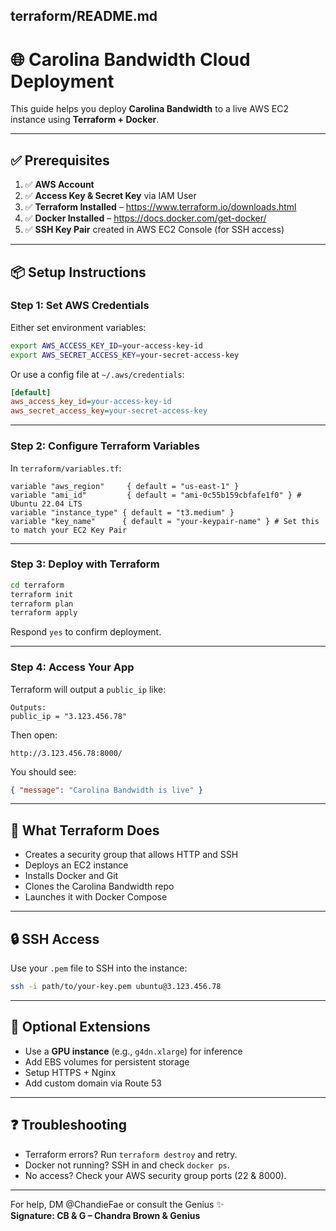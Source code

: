 ## terraform/README.md
# 🌐 Carolina Bandwidth Cloud Deployment

This guide helps you deploy **Carolina Bandwidth** to a live AWS EC2 instance using **Terraform + Docker**.

---

## ✅ Prerequisites

1. ✅ **AWS Account**
2. ✅ **Access Key & Secret Key** via IAM User
3. ✅ **Terraform Installed** – https://www.terraform.io/downloads.html
4. ✅ **Docker Installed** – https://docs.docker.com/get-docker/
5. ✅ **SSH Key Pair** created in AWS EC2 Console (for SSH access)

---

## 📦 Setup Instructions

### Step 1: Set AWS Credentials

Either set environment variables:
```bash
export AWS_ACCESS_KEY_ID=your-access-key-id
export AWS_SECRET_ACCESS_KEY=your-secret-access-key
```

Or use a config file at `~/.aws/credentials`:
```ini
[default]
aws_access_key_id=your-access-key-id
aws_secret_access_key=your-secret-access-key
```

---

### Step 2: Configure Terraform Variables

In `terraform/variables.tf`:
```hcl
variable "aws_region"     { default = "us-east-1" }
variable "ami_id"         { default = "ami-0c55b159cbfafe1f0" } # Ubuntu 22.04 LTS
variable "instance_type" { default = "t3.medium" }
variable "key_name"      { default = "your-keypair-name" } # Set this to match your EC2 Key Pair
```

---

### Step 3: Deploy with Terraform

```bash
cd terraform
terraform init
terraform plan
terraform apply
```

Respond `yes` to confirm deployment.

---

### Step 4: Access Your App

Terraform will output a `public_ip` like:
```
Outputs:
public_ip = "3.123.456.78"
```

Then open:
```
http://3.123.456.78:8000/
```

You should see:
```json
{ "message": "Carolina Bandwidth is live" }
```

---

## 🧠 What Terraform Does

- Creates a security group that allows HTTP and SSH
- Deploys an EC2 instance
- Installs Docker and Git
- Clones the Carolina Bandwidth repo
- Launches it with Docker Compose

---

## 🔒 SSH Access
Use your `.pem` file to SSH into the instance:
```bash
ssh -i path/to/your-key.pem ubuntu@3.123.456.78
```

---

## 🧩 Optional Extensions

- Use a **GPU instance** (e.g., `g4dn.xlarge`) for inference
- Add EBS volumes for persistent storage
- Setup HTTPS + Nginx
- Add custom domain via Route 53

---

## ❓ Troubleshooting

- Terraform errors? Run `terraform destroy` and retry.
- Docker not running? SSH in and check `docker ps`.
- No access? Check your AWS security group ports (22 & 8000).

---

For help, DM @ChandieFae or consult the Genius ✨  
**Signature: CB & G – Chandra Brown & Genius**
